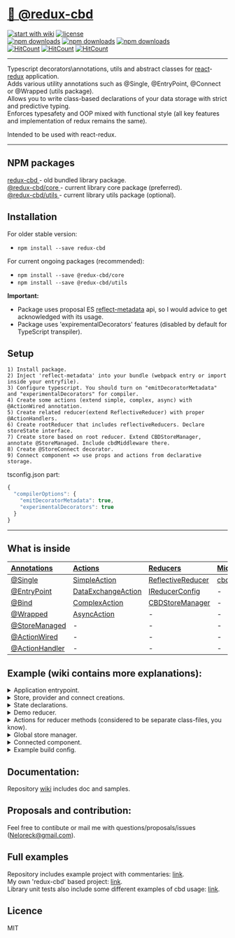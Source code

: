 # <a href='https://github.com/Neloreck/redux-cbd'> 🗻 @redux-cbd </a>

[![start with wiki](https://img.shields.io/badge/docs-wiki-blue.svg?style=flat)](https://github.com/Neloreck/redux-cbd/wiki)
[![license](https://img.shields.io/badge/license-MIT-blue.svg?style=flat)](https://github.com/Neloreck/redux-cbd/blob/master/LICENSE)
<br/>
[![npm downloads](https://img.shields.io/npm/dt/redux-cbd.svg?style=flat-square)](https://www.npmjs.com/package/redux-cbd) 
[![npm downloads](https://img.shields.io/npm/dt/@redux-cbd/core.svg?style=flat-square)](https://www.npmjs.com/package/@redux-cbd/core)
[![npm downloads](https://img.shields.io/npm/dt/@redux-cbd/utils.svg?style=flat-square)](https://www.npmjs.com/package/@redux-cbd/utils) <br/>
[![HitCount](http://hits.dwyl.com/neloreck/redux-cbd.svg)](http://hits.dwyl.com/neloreck/redux-cbd)
[![HitCount](http://hits.dwyl.com/neloreck/@redux-cbd/core.svg)](http://hits.dwyl.com/neloreck/@redux-cbd/core)
[![HitCount](http://hits.dwyl.com/neloreck/@redux-cbd/utils.svg)](http://hits.dwyl.com/neloreck/@redux-cbd/utils)

<hr/>

Typescript decorators\annotations, utils and abstract classes for <a href='https://github.com/facebook/react'>react</a>-<a href='https://github.com/reduxjs/redux'>redux</a> application. <br/>
Adds various utility annotations such as @Single, @EntryPoint, @Connect or @Wrapped (utils package). <br/>
Allows you to write class-based declarations of your data storage with strict and predictive typing. <br/>
Enforces typesafety and OOP mixed with functional style (all key features and implementation of redux remains the same). <br/>

Intended to be used with react-redux.

<hr/>

## NPM packages

<a href='https://www.npmjs.com/package/redux-cbd'> redux-cbd </a> - old bundled library package.  <br/>
<a href='https://www.npmjs.com/package/@redux-cbd/core'> @redux-cbd/core </a> - current library core package (preferred). <br/>
<a href='https://www.npmjs.com/package/@redux-cbd/utils'> @redux-cbd/utils </a> - current library utils package (optional). <br/>

## Installation

For older stable version:
- `npm install --save redux-cbd`

For current ongoing packages (recommended):
- `npm install --save @redux-cbd/core`
- `npm install --save @redux-cbd/utils`


<b>Important:</b>
- Package uses proposal ES <a href='https://github.com/rbuckton/reflect-metadata'>reflect-metadata</a> api, so I would advice to get acknowledged with its usage.
- Package uses 'expirementalDecorators' features (disabled by default for TypeScript transpiler).

## Setup
    
    1) Install package.
    2) Inject 'reflect-metadata' into your bundle (webpack entry or import inside your entryfile).
    3) Configure typescript. You should turn on "emitDecoratorMetadata" and "experimentalDecorators" for compiler.
    4) Create some actions (extend simple, complex, async) with @ActionWired annotation.
    5) Create related reducer(extend ReflectiveReducer) with proper @ActionHandlers.
    6) Create rootReducer that includes reflectiveReducers. Declare storeState interface.
    7) Create store based on root reducer. Extend CBDStoreManager, annotate @StoreManaged. Include cbdMiddleware there.
    8) Create @StoreConnect decorator.
    9) Connect component => use props and actions from declarative storage.

tsconfig.json part: <br/>
```typescript
{
  "compilerOptions": {
    "emitDecoratorMetadata": true, 
    "experimentalDecorators": true
  }
}
```
<hr/>

## What is inside

| [Annotations](https://github.com/Neloreck/redux-cbd/wiki/Annotations) | [Actions](https://github.com/Neloreck/redux-cbd/wiki/Actions) | [Reducers](https://github.com/Neloreck/redux-cbd/wiki/Reducers) | [Middleware](https://github.com/Neloreck/redux-cbd/wiki/Middleware) | [Utils](https://github.com/Neloreck/redux-cbd/wiki/Utils)|
| :------------- | :------------- | :------------- | :------------- | :------------- |
| [@Single](https://github.com/Neloreck/redux-cbd/wiki/@Single) | [SimpleAction](https://github.com/Neloreck/redux-cbd/wiki/SimpleAction) | [ReflectiveReducer](https://github.com/Neloreck/redux-cbd/wiki/ReflectiveReducer) | [cbdMiddleware](https://github.com/Neloreck/redux-cbd/wiki/cbdMiddleware) | [createReflectiveReducer](https://github.com/Neloreck/redux-cbd/wiki/createReflectiveReducer) |
| [@EntryPoint](https://github.com/Neloreck/redux-cbd/wiki/@EntryPoint) | [DataExchangeAction](https://github.com/Neloreck/redux-cbd/wiki/DataExchangeAction) | [IReducerConfig](https://github.com/Neloreck/redux-cbd/wiki/IReducerConfig) | - | [linkReactConnectWithStore](https://github.com/Neloreck/redux-cbd/wiki/linkReactConnectWithStore) |
| [@Bind](https://github.com/Neloreck/redux-cbd/wiki/@Bind) | [ComplexAction](https://github.com/Neloreck/redux-cbd/wiki/ComplexAction) | [CBDStoreManager](https://github.com/Neloreck/redux-cbd/wiki/CBDStoreManager) | - | [LazyComponentFactory](https://github.com/Neloreck/redux-cbd/wiki/LazyComponentFactory) |
| [@Wrapped](https://github.com/Neloreck/redux-cbd/wiki/@Wrapped) | [AsyncAction](https://github.com/Neloreck/redux-cbd/wiki/AsyncAction) | - | - | - |
| [@StoreManaged](https://github.com/Neloreck/redux-cbd/wiki/@StoreManaged) | - | - | - | - |
| [@ActionWired](https://github.com/Neloreck/redux-cbd/wiki/@ActionWired) | - | - | - | - |
| [@ActionHandler](https://github.com/Neloreck/redux-cbd/wiki/@StoreManaged) | - | - | - | - |

## Example (wiki contains more explanations):

<details><summary>Application entrypoint.</summary>
<p>
    
```typescript jsx
import * as React from "react";
import {render} from "react-dom";
import {EntryPoint} from "@redux-cbd/utils";

import {GlobalStoreProvider} from "./data/redux";
import {ConnectedComponent, IConnectedComponentExternalProps} from "./view/ConnectedComponent";

@EntryPoint
export class Application {

  /*
   * { ...{} as IConnectedComponentExternalProps } is the trick for correct types handling.
   * Actually, connected component is different from the one we exported with 'export class'.
   * We should use default export with separate props cast or make such mock trick.
   * (I prefer second style with single class declaration and DIRECTLY NAMED imports, which are better as for me).
   *
   * Also, you can wrap your <Root/> element with '@Wrapped(GlobalStoreProvider)' (check wiki for details).
   */
  public static main(): void {
    render( <GlobalStoreProvider>
      <ConnectedComponent someLabelFromExternalProps={ "Demo prop" } { ...{} as IConnectedComponentExternalProps }/>
    </GlobalStoreProvider>, document.getElementById("application-root"));
  }

}
```

</p>
</details>

<details><summary>Store, provider and connect creations.</summary>
<p>
    
```typescript jsx
import {GlobalStoreManager} from "./GlobalStoreManager";
import {IGlobalStoreState} from "./IGlobalStoreState";

/* Global store state typing, includes reducers for this one (can exist multiple stores in our app). */
export {IGlobalStoreState} from  "./IGlobalStoreState";
/* Singleton store manager. Creates store, providers, contains some info about store. */
export const globalStoreManager: GlobalStoreManager = new GlobalStoreManager();
/* Global store provider wrapper, provides correct store and store key for connection. No need to manage store manually. */
export const GlobalStoreProvider = globalStoreManager.getProviderComponent();
/* @Connect decorator annotation linked to global store, components can be wrapped in multiple connects with different stores. */
export const GlobalStoreConnect = globalStoreManager.getConsumerAnnotation();

```

</p>
</details>

<details><summary>State declarations.</summary>
<p>
    
```typescript jsx
/* State for demo reducer store. */
/* Class over interface for default init. Will transform to simple object after redux processing. */
export class DemoReducerState {

  public storedNumber: number = 0;
  public loading: boolean = false;

}

/* State for global store. */
export interface IGlobalStoreState {
  demoReducer: DemoReducerState;
}

```

</p>
</details>

<details><summary>Demo reducer.</summary>
<p>
  
```typescript jsx
import {ActionHandler, ReflectiveReducer} from "@redux-cbd/core";

import {AsyncDemoAction, AsyncDemoActionSuccess, ComplexDemoAction, SimpleDemoAction, DataExchangeDemoAction} from "../actions";
import {DemoReducerState} from "../state/DemoReducerState";

// Reducer class. Typing allows you to create ONLY methods with two params - <genericState, actionType>.
// Looks for method with same action type and executes it. Just like functional reducer with switch but better.
// @ActionHandler is not required. Method name does not influence on behaviour.
// Same action handlers are not allowed inside one class.
export class DemoReducer extends ReflectiveReducer<DemoReducerState>  {

    @ActionHandler()
    public changeStoredNumber(state: DemoState, action: SimpleDemoAction): DemoState {
      return { ...state, storedNumber: action.payload.storedNumber };
    }
  
    @ActionHandler()
    public exchangeSomeData(state: DemoState, action: DataExchangeDemoAction): DemoState {
      return { ...state, storedNumber: action.payload.storedNumber };
    }
  
    @ActionHandler()
    public startLoadingOnAsyncActionReceived(state: DemoState, action: AsyncDemoAction): DemoState {
      return { ...state, loading: action.payload.loading };
    }
  
    @ActionHandler()
    public finishFakeLoading(state: DemoState, action: AsyncDemoActionSuccess): DemoState {
      return { ...state, storedNumber: action.payload.storedNumber, loading: false };
    }
  
    @ActionHandler()
    public handleComplexAction(state: DemoState, action: ComplexDemoAction): DemoState {
      return { ...state, storedNumber: action.payload.storedNumber };
    }

}

```

</p>
</details>

<details><summary>Actions for reducer methods (considered to be separate class-files, you know).</summary>
<p>
    

```typescript jsx
import {ActionWired, AsyncAction, SimpleAction, DataExchangeAction} from "@redux-cbd/core";

@ActionWired("DATA_EXCHANGE_TEST_ACTION")
export class DataExchangeDemoAction extends DataExchangeAction<{ storedNumber: number }> {}

@ActionWired("SIMPLE_TEST_ACTION")
export class SimpleDemoAction extends SimpleAction {

  public payload: { storedNumber: number } = { storedNumber: 0 };

  public constructor(num: number) {
    super();

    this.payload.storedNumber = num;
  }

}

@ActionWired("ASYNC_TEST_ACTION_SUCCESS")
export class AsyncDemoActionSuccess extends SimpleAction {

  public payload: { loading: boolean, storedNumber: number } = { loading: true, storedNumber: -1 };

  public constructor(num: number) {
    super();
    
    this.payload.storedNumber = num;
  }
  
}

@ActionWired("ASYNC_TEST_ACTION")
export class AsyncDemoAction<DemoState> extends AsyncAction {

  public payload: { loading: boolean } = { loading: true };

  private readonly delay: number;

  public constructor(delay: number) {
    super();

    this.payload.loading = true;
    this.delay = delay;
  }

  public async act(): Promise<number> {
    const forMillis = (delay: number) => new Promise(resolve => setTimeout(resolve, delay));

    await forMillis(this.delay);
    return Math.random();
  }

  public afterSuccess(num: number): AsyncDemoActionSuccess {
    return new AsyncDemoActionSuccess(num);
  }

  /*  public afterError(error: Error) { return new .......... } */

}

@ActionWired("COMPLEX_TEST_ACTION")
export class ComplexDemoAction<DemoState> extends ComplexAction {

  public payload: { storedNumber: number } = { storedNumber: 0 };

  public constructor(num: number) {
    super();

    this.payload.storedNumber = num;
  }

  public act(): void {
    this.payload.storedNumber *= 1000 + 500 * Math.random();
  }

}

```

</p>
</details>

<details><summary>Global store manager.</summary>
<p>
    
```typescript jsx
import {Action, combineReducers, Store, applyMiddleware, createStore, Middleware, Reducer} from "redux";
import {StoreManaged, CBDStoreManager, cbdMiddleware} from "@redux-cbd/core";

/* Custom middlewares. */
import {logInConnectedComponentMiddleware, logInConsoleMiddleware} from "../../view/logInMiddlewares";

/* Store state, that includes smaller reducers. */
import {IGlobalStoreState} from "./IGlobalStoreState";

/* Some Reducers declaration. */
import {DemoReducerState} from "../demo/state/DemoReducerState";
import {DemoReducer} from "../demo/reducer/DemoReducer";

@StoreManaged("GLOBAL_STORE")
export class GlobalStoreManager extends CBDStoreManager<IGlobalStoreState> {

  // Creating store. Singleton instance for whole app. cbdMiddleware is important there, logs are for demo.
  protected createStore(): Store<IGlobalStoreState, Action<any>> {
    const middlewares: Array<Middleware> = [cbdMiddleware, logInConnectedComponentMiddleware, logInConsoleMiddleware];
    return createStore(this.createRootReducer(), applyMiddleware(...middlewares));
  }

  // Creating root reducer based on our application global state.
  // Recommend to create model/module related ones instead of page-related. For example: auth, userSetting etc.
  private createRootReducer(): Reducer<IGlobalStoreState> {
    return combineReducers( {
      demoReducer: new DemoReducer().asFunctional(new DemoReducerState(), { freezeState: true })
    });
  }

}

```

</p>
</details>

<details><summary>Connected component.</summary>
<p>
  
```typescript jsx
import * as React from "react";
import {PureComponent} from "react";
import {Action} from "redux";
import {Bind} from "@redux-cbd/utils";

// Store related things.
import {GlobalStoreConnect, IGlobalStoreState} from "../data";
import {AsyncDemoAction, SimpleDemoAction, ComplexDemoAction, DataExchangeDemoAction} from "../data/demo/actions";

// Props, that are injected from connect store.
interface IConnectedComponentStoreProps {
  demoLoading: boolean;
  demoNumber: number;
}

// Props, mapped and injected as actions creators.
interface IConnectedComponentDispatchProps {
  sendSimpleDemoAction: (num: number) => SimpleDemoAction;
  sendAsyncDemoAction: (num: number) => AsyncDemoAction;
  sendComplexDemoAction: (num: number) => ComplexDemoAction;
  sendDataExchangeDemoAction: (num: number) => DataExchangeDemoAction;
}

// Own props, that are passed with manual component/container creations.
// Router-managed components are not so complicated because we don't create them manually.
export interface IConnectedComponentOwnProps {
  someLabelFromExternalProps: string;
}

// External props, that are injected by different decorators.
// For example: @Connect, @withStyles (material ui), @withWrapper (provide some props with HOC by decorator usage) etc.
export interface IConnectedComponentExternalProps extends IConnectedComponentStoreProps,
  IConnectedComponentDispatchProps {}

// General props for whole component for overall picture, everything can be accessed from the inside.
export interface IConnectedComponentProps extends IConnectedComponentOwnProps, IConnectedComponentExternalProps {}

// Link global store provider with component. This props will be injected automatically and should be type safe.
@GlobalStoreConnect<IConnectedComponentStoreProps, IConnectedComponentDispatchProps, IConnectedComponentProps>(
  (store: IGlobalStoreState) => {
    return {
      demoLoading: store.demoReducer.loading,
      demoNumber: store.demoReducer.storedNumber
    };
  }, {
    sendSimpleDemoAction: (num: number) => new SimpleDemoAction(num),
    sendComplexDemoAction: (num: number) => new ComplexDemoAction(num),
    sendAsyncDemoAction: (num: number) => new AsyncDemoAction(num),
    sendDataExchangeDemoAction: (num) => new DataExchangeDemoAction({ storedNumber: num })
  })
export class ConnectedComponent extends PureComponent<IConnectedComponentProps> {

  public static actionsLog: Array<Action> = [];

  public renderLogMessages(): JSX.Element[] {
    return ConnectedComponent.actionsLog.map((item, idx) => <div key={idx}> {JSON.stringify(item)} </div>);
  }

  public render(): JSX.Element {

    const {someLabelFromExternalProps, demoLoading, demoNumber} = this.props;
    const paddingStyle = { padding: "10px" };

    return (
      <div style={paddingStyle}>

        <div> Also, check console. External prop: [{ someLabelFromExternalProps }]: </div>

        <div style={paddingStyle}>
          <b>Demo Reducer:</b> <br/> <br/>
          [testLoading]: {demoLoading.toString()} ; <br/>
          [testValue]: {demoNumber.toString()} ; <br/>
        </div>

        <br/>

        <div style={paddingStyle}>
          <button onClick={this.sendSimpleDemoAction}>Send Sync Action</button>
          <button onClick={this.sendDataExchangeAction}>Send Data Exchange Action</button>
          <button onClick={this.sendAsyncAction}>Send Async Action</button>
          <button onClick={this.sendComplexAction}>Send Complex Action</button>
          <button onClick={this.clearLogMessages}>Clean</button>
        </div>

        <div>
          <div>Actions log:</div>
          {this.renderLogMessages()}
        </div>

      </div>
    );
  }

  @Bind
  public clearLogMessages(): void {
    ConnectedComponent.actionsLog = [];
    this.forceUpdate();
  }

  @Bind
  private sendSimpleDemoAction(): void {
    this.props.sendSimpleDemoAction(Math.random() * 999 + 1);
  }

  @Bind
  private sendDataExchangeAction(): void {
    this.props.sendDataExchangeDemoAction(Math.random() * 9999 + 1000)
  }

  @Bind
  private sendComplexAction(): void {
    this.props.sendComplexDemoAction(Math.random() * -9999 - 1)
  }

  @Bind
  private sendAsyncAction(): void {
    this.props.sendComplexDemoAction(Math.random() * -99999 - 10000)
  }

}
```

</p>
</details>

<details><summary>Example build config.</summary>
<p>
    
```typescript jsx
import * as webpack from "webpack";
import * as path from "path";

const HtmlWebpackPlugin =  require("html-webpack-plugin");

const mode = process.env.NODE_ENV;
const projectRoot = path.resolve(__dirname, "./");

// For development purposes only.
// Extend and rewrite it properly with webpack documentation.
// Use proper config for production builds.
export class WebpackConfig implements webpack.Configuration {

  mode: "development" = "development";

  resolve = {
    extensions: [".ts", ".tsx", ".js", ".jsx"]
  };

  entry = [
    path.resolve(projectRoot, "src/Application.tsx")
  ];

  output = {
    path: path.resolve(projectRoot, "target/"),
    filename: "js/[name].bundle.js",
    sourceMapFilename: "js/map/[name].bundle.map"
  };

  devtool: "source-map" = "source-map";

  // Add the loader for .ts files.
  module = {
    rules: [
      {
        test: /\.(ts|tsx)$/,
        loader: "awesome-typescript-loader",
        query: {
          configFileName: path.resolve(projectRoot, "./tsconfig.json")
        }
      }
    ]
  };

  plugins = [
    new HtmlWebpackPlugin({
      inject: true,
      filename: "index.html",
      template: path.resolve(projectRoot, "src/index.html")
    })
  ];

  devServer = {
    contentBase: "target/",
    historyApiFallback: true,
    compress: true,
    port: 3000,
    host: "0.0.0.0"
  }

}

export default new WebpackConfig();
```

</p>
</details>

## Documentation:

Repository [wiki](https://github.com/Neloreck/redux-cbd/wiki) includes doc and samples. <br/>

## Proposals and contribution:

Feel free to contibute or mail me with questions/proposals/issues (Neloreck@gmail.com). <br/>

## Full examples

Repository includes example project with commentaries: <a href='https://github.com/Neloreck/redux-cbd/tree/master/test/examples'>link</a>. <br/>
My own 'redux-cbd' based project: <a href='https://github.com/Neloreck/x-core'>link</a>. <br/>
Library unit tests also include some different examples of cbd usage: <a href='https://github.com/Neloreck/redux-cbd/tree/master/test/unit'> link</a>. <br/>

## Licence

MIT
